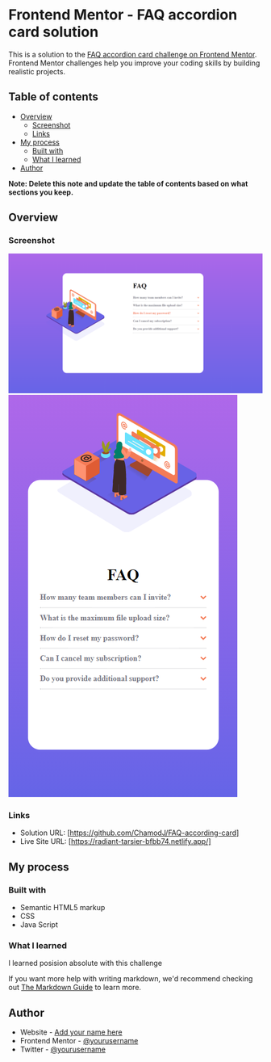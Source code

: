 # Frontend Mentor - FAQ accordion card solution

This is a solution to the [FAQ accordion card challenge on Frontend Mentor](https://www.frontendmentor.io/challenges/faq-accordion-card-XlyjD0Oam). Frontend Mentor challenges help you improve your coding skills by building realistic projects. 

## Table of contents

- [Overview](#overview)
  - [Screenshot](#screenshot)
  - [Links](#links)
- [My process](#my-process)
  - [Built with](#built-with)
  - [What I learned](#what-i-learned)
- [Author](#author)


**Note: Delete this note and update the table of contents based on what sections you keep.**

## Overview


### Screenshot

![Alt text](Screenshot%202023-04-23%20225051.png)
![Alt text](Screenshot%202023-04-23%20225122.png)

### Links

- Solution URL: [https://github.com/ChamodJ/FAQ-according-card]
- Live Site URL: [https://radiant-tarsier-bfbb74.netlify.app/]


## My process

### Built with

- Semantic HTML5 markup
- CSS
- Java Script

### What I learned

I learned posision absolute with this challenge

If you want more help with writing markdown, we'd recommend checking out [The Markdown Guide](https://www.markdownguide.org/) to learn more.

## Author

- Website - [Add your name here](https://www.your-site.com)
- Frontend Mentor - [@yourusername](https://www.frontendmentor.io/profile/yourusername)
- Twitter - [@yourusername](https://www.twitter.com/yourusername)

